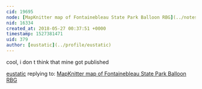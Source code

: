 ```yaml
---
cid: 19695
node: [MapKnitter map of Fontainebleau State Park Balloon RBG](../notes/tmclean1/05-12-2018/mapknitter-map-of-fontainebleau-state-park-balloon-rbg)
nid: 16334
created_at: 2018-05-27 00:37:51 +0000
timestamp: 1527381471
uid: 379
author: [eustatic](../profile/eustatic)
---
```


cool, i don t think that mine got published

[eustatic](../profile/eustatic) replying to: [MapKnitter map of Fontainebleau State Park Balloon RBG](../notes/tmclean1/05-12-2018/mapknitter-map-of-fontainebleau-state-park-balloon-rbg)


